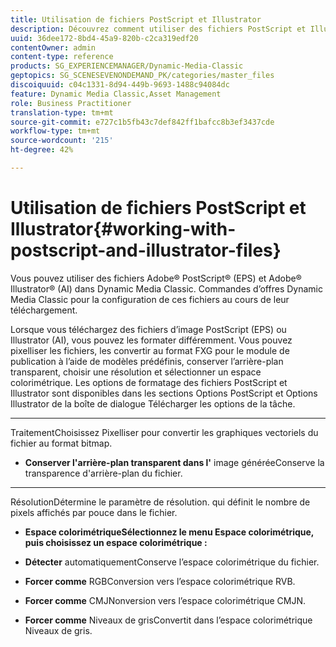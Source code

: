 ```yaml
---
title: Utilisation de fichiers PostScript et Illustrator
description: Découvrez comment utiliser des fichiers PostScript et Illustrator.
uuid: 36dee172-8bd4-45a9-820b-c2ca319edf20
contentOwner: admin
content-type: reference
products: SG_EXPERIENCEMANAGER/Dynamic-Media-Classic
geptopics: SG_SCENESEVENONDEMAND_PK/categories/master_files
discoiquuid: c04c1331-8d94-449b-9693-1488c94084dc
feature: Dynamic Media Classic,Asset Management
role: Business Practitioner
translation-type: tm+mt
source-git-commit: e727c1b5fb43c7def842ff1bafcc8b3ef3437cde
workflow-type: tm+mt
source-wordcount: '215'
ht-degree: 42%

---
```



# Utilisation de fichiers PostScript et Illustrator{#working-with-postscript-and-illustrator-files}

Vous pouvez utiliser des fichiers Adobe® PostScript® (EPS) et Adobe® Illustrator® (AI) dans Dynamic Media Classic. Commandes d’offres Dynamic Media Classic pour la configuration de ces fichiers au cours de leur téléchargement.

Lorsque vous téléchargez des fichiers d’image PostScript (EPS) ou Illustrator (AI), vous pouvez les formater différemment. Vous pouvez pixelliser les fichiers, les convertir au format FXG pour le module de publication à l’aide de modèles prédéfinis, conserver l’arrière-plan transparent, choisir une résolution et sélectionner un espace colorimétrique. Les options de formatage des fichiers PostScript et Illustrator sont disponibles dans les sections Options PostScript et Options Illustrator de la boîte de dialogue Télécharger les options de la tâche. 

* ****
TraitementChoisissez Pixelliser pour convertir les graphiques vectoriels du fichier au format bitmap.

* **Conserver l&#39;arrière-plan transparent dans l&#39;**
image généréeConserve la transparence d&#39;arrière-plan du fichier.

* ****
RésolutionDétermine le paramètre de résolution. qui définit le nombre de pixels affichés par pouce dans le fichier.

* **Espace colorimétriqueSélectionnez le menu Espace colorimétrique, puis choisissez un espace colorimétrique :**


* **Détecter**
automatiquementConserve l’espace colorimétrique du fichier.

* **Forcer comme**
RGBConversion vers l’espace colorimétrique RVB.

* **Forcer comme**
CMJNonversion vers l’espace colorimétrique CMJN.

* **Forcer comme**
Niveaux de grisConvertit dans l’espace colorimétrique Niveaux de gris.
